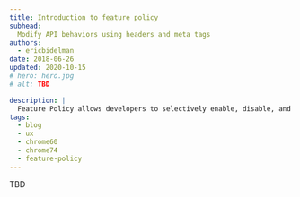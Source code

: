```yaml
---
title: Introduction to feature policy
subhead:
  Modify API behaviors using headers and meta tags
authors:
  - ericbidelman
date: 2018-06-26
updated: 2020-10-15
# hero: hero.jpg
# alt: TBD

description: |
  Feature Policy allows developers to selectively enable, disable, and modify the behavior of certain APIs and features in the browser. It's like CSP, but for features! Shipped in Chrome 60.
tags:
  - blog
  - ux
  - chrome60
  - chrome74
  - feature-policy
---
```


TBD
